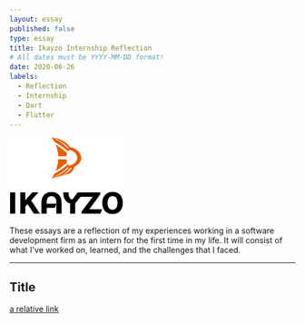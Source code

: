 ```yaml
---
layout: essay
published: false
type: essay
title: Ikayzo Internship Reflection
# All dates must be YYYY-MM-DD format!
date: 2020-06-26
labels:
  - Reflection
  - Internship
  - Dart
  - Flutter
---
```


<img class="" src="../images/logo-ikayzo.png">

These essays are a reflection of my experiences working in a software development firm as an intern for the first time in my life. It will consist of what I've worked on, learned, and the challenges that I faced.
<hr>

## Title


[a relative link](https://samuelcy.github.io/essays/2020-07-03.html)
